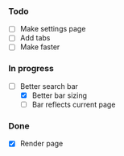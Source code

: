 ### Todo
- [ ] Make settings page
- [ ] Add tabs
- [ ] Make faster
### In progress
- [ ] Better search bar
   - [x] Better bar sizing
   - [ ] Bar reflects current page
### Done
- [x] Render page
